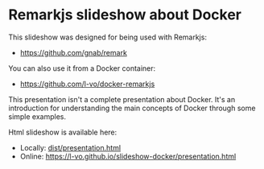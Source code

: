 # Remarkjs slideshow about Docker

This slideshow was designed for being used with Remarkjs:  
* https://github.com/gnab/remark  

You can also use it from a Docker container:  
* https://github.com/l-vo/docker-remarkjs

This presentation isn't a complete presentation about Docker. It's an introduction for understanding the main concepts of Docker 
through some simple examples.

Html slideshow is available here:
* Locally: [dist/presentation.html](dist/presentation.html)
* Online: https://l-vo.github.io/slideshow-docker/presentation.html 
